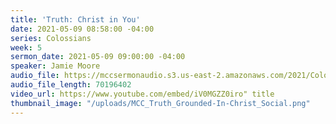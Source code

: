 ```yaml
---
title: 'Truth: Christ in You'
date: 2021-05-09 08:58:00 -04:00
series: Colossians
week: 5
sermon_date: 2021-05-09 09:00:00 -04:00
speaker: Jamie Moore
audio_file: https://mccsermonaudio.s3.us-east-2.amazonaws.com/2021/Colossians/Colossians+Week+5.mp3
audio_file_length: 70196402
video_url: https://www.youtube.com/embed/iV0MGZZ0iro" title
thumbnail_image: "/uploads/MCC_Truth_Grounded-In-Christ_Social.png"
---
```


